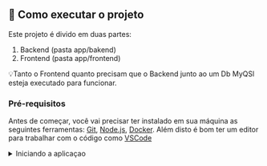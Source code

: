 
 ## 🚀 Como executar o projeto

Este projeto é divido em duas partes:
1. Backend (pasta app/bakend) 
2. Frontend (pasta app/frontend)
<!-- 3. Mobile (pasta mobile) -->

💡Tanto o Frontend quanto precisam que o Backend junto ao um Db MyQSl esteja executado para funcionar.

### Pré-requisitos

Antes de começar, você vai precisar ter instalado em sua máquina as seguintes ferramentas:
[Git](https://git-scm.com), [Node.js](https://nodejs.org/en/), [Docker](https://www.docker.com/). 
Além disto é bom ter um editor para trabalhar com o código como [VSCode](https://code.visualstudio.com/)

<details>
  <summary>
    Iniciando a aplicaçao
  </summary>
  <br>

          # Clone este repositório
          $ git clone 
          
          # Acesse a pasta do projeto no terminal/cmd
          $ cd FutebolClub
          
          # Instale as dependências
          $ npm run install:apps
          
          
          # Execute a aplicação frontEnd em modo de desenvolvimento
          $ npm start:front
  
          # Execute a aplicação backend em modo de desenvolvimento
          $ npm start:back
          
          # O servidor do frontend inciará na porta:3000 - acesse http://localhost:3000
          # O servidor do back inciará na porta:3001 - acesse http://localhost:3001

  <br>
  <details>
    <summary>
      🐳 Configuração Docker
    </summary>
    <br>
    
   Clone este repositório
        
        $ git clone 
        
   Acesse a pasta do projeto no terminal/cmd
 
        $ cd FutebolClub
        
   inicie o docker compose
        
        $ npm run compose:up
        
   Para remover os conteiners
   
        $ npm run compose-down

   User para verificar os conteiner
   
        $ npm run logs
        
  O servidor do frontend inciará na porta:3000 - acesse http://localhost:3000
  O servidor do back inciará na porta:3001 - acesse http://localhost:3001
    
    
  </details>
  <details>
    <summary>
      🎲 Rodando o Backend (servidor)
    </summary>
  <br>
   **Necessario ter um conteiner Docker do MySql para o back Funcionar corretamente.** 
    
        # Caso não tenha um conteiner ativo use
        $ docker run -d -p 3306:3306 -e MYSQL_ROOT_PASSWORD=suaSenha --name=mysql-db mysql:8.0.29
        # Clone este repositório
        $ git clone 
        
        # Acesse a pasta do projeto no terminal/cmd
        $ cd FutebolClub
        
        # Vá para a pasta backend
        $ cd app/backend
        
        # Instale as dependências
        $ npm install
        
        # Execute a aplicação em modo de desenvolvimento
        $ npm run dev
        
        # O servidor inciará na porta:3001 - acesse http://localhost:3001

   </details>
   <details>
     <summary>
       🧭 Rodando a aplicação web (Frontend)
     </summary>
  
        # Clone este repositório
        $ git clone 
        
        # Acesse a pasta do projeto no seu terminal/cmd
        $ cd FutebolClub
        
        # Vá para a pasta da aplicação Front End
        $ cd app/frontend
        
        # Instale as dependências
        $ npm install
        
        # Execute a aplicação em modo de desenvolvimento
        $ npm run start
        
        # A aplicação será aberta na porta:3000 - acesse http://localhost:3000
    
   </details>

</details>
